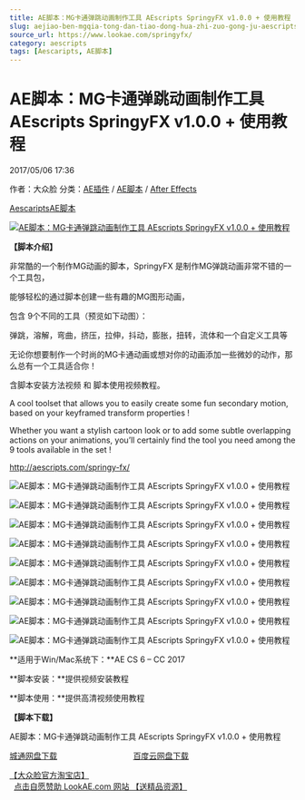```yaml
---
title: AE脚本：MG卡通弹跳动画制作工具 AEscripts SpringyFX v1.0.0 + 使用教程
slug: aejiao-ben-mgqia-tong-dan-tiao-dong-hua-zhi-zuo-gong-ju-aescripts-springyfx-v1-0-0-shi-yong-jiao-cheng
source_url: https://www.lookae.com/springyfx/
category: aescripts
tags: [Aescaripts, AE脚本]
---
```

# AE脚本：MG卡通弹跳动画制作工具 AEscripts SpringyFX v1.0.0 + 使用教程

2017/05/06 17:36

作者：大众脸
分类：[AE插件](https://www.lookae.com/after-effects/aechajian/) / [AE脚本](https://www.lookae.com/after-effects/aescripts/) / [After Effects](https://www.lookae.com/after-effects/)

[Aescaripts](https://www.lookae.com/tag/aescaripts/)[AE脚本](https://www.lookae.com/tag/ae%e8%84%9a%e6%9c%ac/)

[![AE脚本：MG卡通弹跳动画制作工具 AEscripts SpringyFX v1.0.0 + 使用教程](https://www.lookae.com/wp-content/uploads/2017/05/SPRINGY-FX-.jpg "AE脚本：MG卡通弹跳动画制作工具 AEscripts SpringyFX v1.0.0 + 使用教程-LookAE.com")](https://www.lookae.com/wp-content/uploads/2017/05/SPRINGY-FX-.jpg)

**【脚本介绍】**

非常酷的一个制作MG动画的脚本，SpringyFX 是制作MG弹跳动画非常不错的一个工具包，

能够轻松的通过脚本创建一些有趣的MG图形动画，

包含 9个不同的工具（预览如下动图）：

弹跳，溶解，弯曲，挤压，拉伸，抖动，膨胀，扭转，流体和一个自定义工具等

无论你想要制作一个时尚的MG卡通动画或想对你的动画添加一些微妙的动作，那么总有一个工具适合你！

含脚本安装方法视频 和 脚本使用视频教程。

A cool toolset that allows you to easily create some fun secondary motion, based on your keyframed transform properties !

Whether you want a stylish cartoon look or to add some subtle overlapping actions on your animations, you’ll certainly find the tool you need among the 9 tools available in the set !

http://aescripts.com/springy-fx/

![AE脚本：MG卡通弹跳动画制作工具 AEscripts SpringyFX v1.0.0 + 使用教程](http://aescripts.com/media/catalog/product/g/i/gif-1---parent-constraint.gif "AE脚本：MG卡通弹跳动画制作工具 AEscripts SpringyFX v1.0.0 + 使用教程-LookAE.com")

![AE脚本：MG卡通弹跳动画制作工具 AEscripts SpringyFX v1.0.0 + 使用教程](http://aescripts.com/media/catalog/product/g/i/gif-2---bend-deformer.gif "AE脚本：MG卡通弹跳动画制作工具 AEscripts SpringyFX v1.0.0 + 使用教程-LookAE.com")

![AE脚本：MG卡通弹跳动画制作工具 AEscripts SpringyFX v1.0.0 + 使用教程](http://aescripts.com/media/catalog/product/g/i/gif-3---shear-deformer.gif "AE脚本：MG卡通弹跳动画制作工具 AEscripts SpringyFX v1.0.0 + 使用教程-LookAE.com")

![AE脚本：MG卡通弹跳动画制作工具 AEscripts SpringyFX v1.0.0 + 使用教程](http://aescripts.com/media/catalog/product/g/i/gif-4---squashnstretch.gif "AE脚本：MG卡通弹跳动画制作工具 AEscripts SpringyFX v1.0.0 + 使用教程-LookAE.com")

![AE脚本：MG卡通弹跳动画制作工具 AEscripts SpringyFX v1.0.0 + 使用教程](http://aescripts.com/media/catalog/product/g/i/gif-5---jiggle-deformer.gif "AE脚本：MG卡通弹跳动画制作工具 AEscripts SpringyFX v1.0.0 + 使用教程-LookAE.com")

![AE脚本：MG卡通弹跳动画制作工具 AEscripts SpringyFX v1.0.0 + 使用教程](http://aescripts.com/media/catalog/product/g/i/gif-6---bulge-deformer.gif "AE脚本：MG卡通弹跳动画制作工具 AEscripts SpringyFX v1.0.0 + 使用教程-LookAE.com")

![AE脚本：MG卡通弹跳动画制作工具 AEscripts SpringyFX v1.0.0 + 使用教程](http://aescripts.com/media/catalog/product/g/i/gif-7---twist-deformer.gif "AE脚本：MG卡通弹跳动画制作工具 AEscripts SpringyFX v1.0.0 + 使用教程-LookAE.com")

![AE脚本：MG卡通弹跳动画制作工具 AEscripts SpringyFX v1.0.0 + 使用教程](http://aescripts.com/media/catalog/product/g/i/gif-8---liquid-deformer.gif "AE脚本：MG卡通弹跳动画制作工具 AEscripts SpringyFX v1.0.0 + 使用教程-LookAE.com")

![AE脚本：MG卡通弹跳动画制作工具 AEscripts SpringyFX v1.0.0 + 使用教程](http://aescripts.com/media/catalog/product/g/i/gif-9---custom-effect.gif "AE脚本：MG卡通弹跳动画制作工具 AEscripts SpringyFX v1.0.0 + 使用教程-LookAE.com")

**适用于Win/Mac系统下：**AE CS 6 – CC 2017

**脚本安装：**提供视频安装教程

**脚本使用：**提供高清视频使用教程

**【脚本下载】**

AE脚本：MG卡通弹跳动画制作工具 AEscripts SpringyFX v1.0.0 + 使用教程

[城通网盘下载](https://lookae.ctfile.com/fs/680462-202011487)                                  [百度云网盘下载](https://pan.baidu.com/s/1slrtkct)

[【大众脸官方淘宝店】](https://lookae.taobao.com/)                [点击自愿赞助 LookAE.com 网站 【送精品资源】](https://www.lookae.com/sponsor/)
